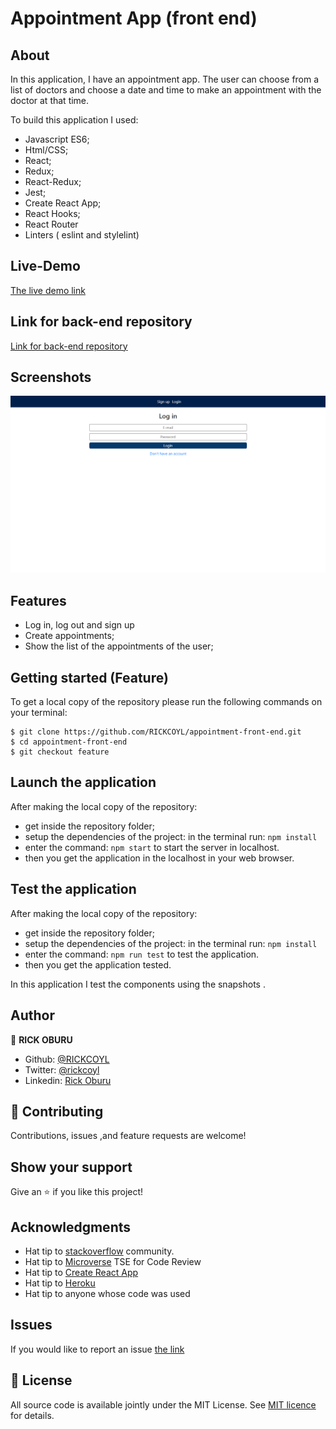# Appointment App (front end)


## About

In this application, I have an appointment app. The user can choose from a list of 
doctors and choose a date and time to make an appointment with the doctor at that time.

To build this application I used:

- Javascript ES6;
- Html/CSS;
- React;
- Redux;
- React-Redux;
- Jest;
- Create React App;
- React Hooks;
- React Router
- Linters ( eslint and stylelint)

## Live-Demo

[The live demo link](https://hungry-jones-a19c2a.netlify.app/)

## Link for back-end repository

[Link for back-end repository](https://github.com/RICKCOYL/appointment-back-end.git)

## Screenshots

![screenshot1](./src/assests/img/img.png)


## Features

- Log in, log out and sign up
- Create appointments;
- Show the list of the appointments of the user;


## Getting started (Feature)

To get a local copy of the repository please run the following commands on your terminal:

```
$ git clone https://github.com/RICKCOYL/appointment-front-end.git
$ cd appointment-front-end
$ git checkout feature

```

## Launch the application

After making the local copy of the repository:
- get inside the repository folder;
- setup the dependencies of the project: in the terminal run: ```npm install```
- enter the command: ```npm start``` to start the server in localhost.
- then you get the application in the localhost in your web browser.

## Test the application

After making the local copy of the repository:
- get inside the repository folder;
- setup the dependencies of the project: in the terminal run: ```npm install```
- enter the command: ```npm run test``` to test the application.
- then you get the application tested.

In this application I test the components using the snapshots .

## Author

👤 **RICK OBURU**

- Github: [@RICKCOYL](https://github.com/RICKCOYL)
- Twitter: [@rickcoyl](https://twitter.com/rickcoyl)
- Linkedin: [Rick Oburu](https://www.linkedin.com/in/rickoburu/)

## 🤝 Contributing

Contributions, issues ,and feature requests are welcome!

## Show your support

Give an ⭐️ if you like this project!

## Acknowledgments

- Hat tip to [stackoverflow](https://stackoverflow.com) community.
- Hat tip to [Microverse](https://www.microverse.org/) TSE for Code Review
- Hat tip to [Create React App](https://github.com/facebook/create-react-app)
- Hat tip to [Heroku](https://www.heroku.com/)
- Hat tip to anyone whose code was used

## Issues
If you would like to report an issue [the link](https://github.com/RICKCOYL/appointment-front-end/issues)

## 📝 License

All source code is available jointly under the MIT License.
See [MIT licence](./LICENSE.md) for details.
